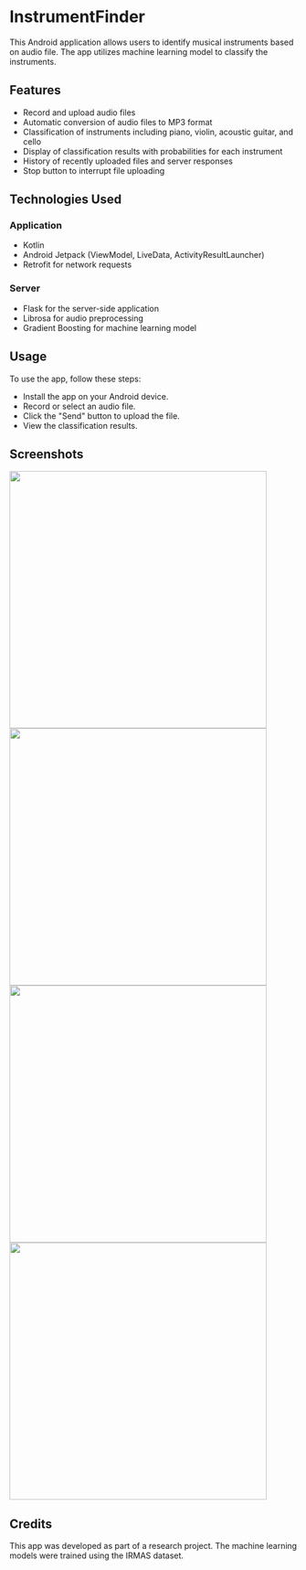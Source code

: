 # InstrumentFinder

This Android application allows users to identify musical instruments based on audio file. The app utilizes machine learning model to classify the instruments.

 ## Features

- Record and upload audio files
- Automatic conversion of audio files to MP3 format
- Classification of instruments including piano, violin, acoustic guitar, and cello
- Display of classification results with probabilities for each instrument
- History of recently uploaded files and server responses
- Stop button to interrupt file uploading

## Technologies Used
### Application
- Kotlin
- Android Jetpack (ViewModel, LiveData, ActivityResultLauncher)
- Retrofit for network requests
### Server
- Flask for the server-side application
- Librosa for audio preprocessing
- Gradient Boosting for machine learning model

## Usage

To use the app, follow these steps:

- Install the app on your Android device.
- Record or select an audio file.
- Click the "Send" button to upload the file.
- View the classification results.

## Screenshots
<img src="https://github.com/Iaura-w/InstrumentFinder/assets/26602440/81be471e-3d4a-4a77-ab22-89003ca422d3" height="450">
<img src="https://github.com/Iaura-w/InstrumentFinder/assets/26602440/f724d8e0-0015-4dec-a4c5-e6eb4ba51c32" height="450">
<img src="https://github.com/Iaura-w/InstrumentFinder/assets/26602440/dd6636a3-1305-4305-919b-535de943555d" height="450">
<img src="https://github.com/Iaura-w/InstrumentFinder/assets/26602440/e71c23f4-1fe5-459d-a39f-36478d3ed777" height="450">

## Credits

This app was developed as part of a research project. The machine learning models were trained using the IRMAS dataset.

